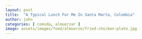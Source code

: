 ```yaml
---
layout: post
title:  "A Typical Lunch For Me In Santa Marta, Colombia"
author: john
categories: [ comida, almuerzar ]
image: assets/images/food/almuerzo/fried-chicken-plate.jpg
---
```

